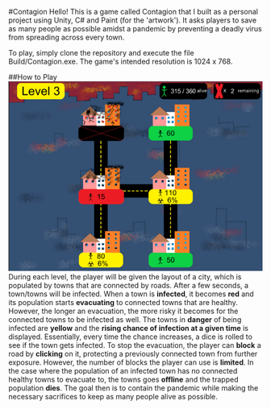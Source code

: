 #Contagion
Hello! This is a game called Contagion that I built as a personal project using Unity, C# and Paint (for the 'artwork').
It asks players to save as many people as possible amidst a pandemic by preventing a deadly virus from spreading
across every town.

To play, simply clone the repository and execute the file Build/Contagion.exe. The game's intended resolution is 1024 x 768.

##How to Play
![Demo](/demo.PNG)
During each level, the player will be given the layout of a city, which is populated by towns that are connected by roads.
After a few seconds, a town/towns will be infected. When a town is **infected**, it becomes **red** and its population starts **evacuating** to connected towns that are healthy. However, the longer an evacuation, the more risky it becomes for the connected towns to be infected as well. The towns in **danger** of being infected are **yellow** and the **rising chance of infection at a given time** is displayed. Essentially, every time the chance increases, a dice is rolled to see if the town gets infected. To stop the evacuation, the player can **block** a road by **clicking** on it, protecting a previously connected town from further exposure. However, the number of blocks the player can use is **limited**. In the case where the population of an infected town has no connected healthy towns to evacuate to, the towns goes **offline** and the trapped population **dies**. The goal then is to contain the pandemic while making the necessary sacrifices to keep as many people alive as possible.

